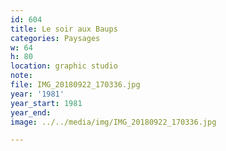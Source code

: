 ```yaml
---
id: 604
title: Le soir aux Baups
categories: Paysages
w: 64
h: 80
location: graphic studio
note:
file: IMG_20180922_170336.jpg
year: '1981'
year_start: 1981
year_end:
image: ../../media/img/IMG_20180922_170336.jpg

---
```

